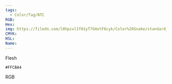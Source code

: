 ```yaml
---
tags:
  - Color/Tag/NTC
RGB:
Hex:
img: https://filedn.com/l0hpzxl1f01yT7GHxtF8cyk/Color%20Snake/standard_csv_to_svg/%23/FFCBA4.svg
CMYK:
HSL:
Name:
---
```

Flesh
```palette
#FFCBA4
```
RGB
